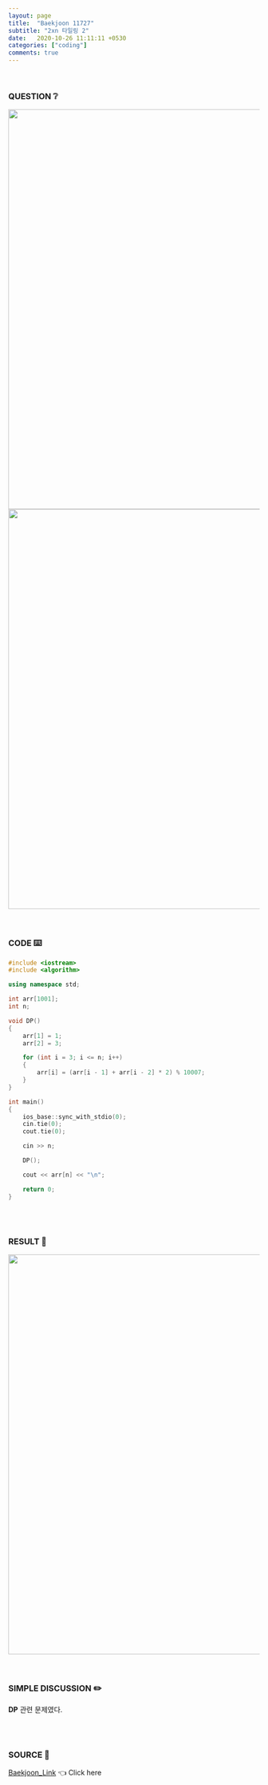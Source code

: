 ```yaml
---
layout: page
title:  "Baekjoon 11727"
subtitle: "2xn 타일링 2"
date:   2020-10-26 11:11:11 +0530
categories: ["coding"]
comments: true
---
```


<br>

### QUESTION ❔

<img src="{{ '/assets/baekjoon/11727.jpg' }}" style="width: 800px; height: auto; margin-left: auto; margin-right: auto; display: block;">
<img src="{{ '/assets/baekjoon/11727a.jpg' }}" style="width: 800px; height: auto; margin-left: auto; margin-right: auto; display: block;">  

<br>
<br>

### CODE ⌨️

```c++
#include <iostream>
#include <algorithm>

using namespace std;

int arr[1001];
int n;

void DP()
{
	arr[1] = 1;
	arr[2] = 3;

	for (int i = 3; i <= n; i++)
	{
		arr[i] = (arr[i - 1] + arr[i - 2] * 2) % 10007;
	}
}

int main()
{
	ios_base::sync_with_stdio(0);
	cin.tie(0);
	cout.tie(0);

	cin >> n;

	DP();

	cout << arr[n] << "\n";

	return 0;
}
```  

<br>
<br>

### RESULT 💛

<img src="{{ '/assets/baekjoon/11727r.jpg' }}" style="width: 800px; height: auto; margin-left: auto; margin-right: auto; display: block;">  

<br>
<br>

### SIMPLE DISCUSSION ✏️

**DP** 관련 문제였다.  

<br>
<br>

### SOURCE 💎

[Baekjoon_Link][link] 👈 Click here  

<br>
<br>

<script src="https://utteranc.es/client.js"
        repo="DCherish/DCherish.github.io"
        issue-term="pathname"
        theme="boxy-light"
        crossorigin="anonymous"
        async>
</script>

[link]: https://www.acmicpc.net/problem/11727